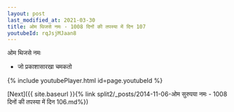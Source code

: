 ```yaml
---
layout: post
last_modified_at: 2021-03-30
title: ओम थिजसे नमः - 1008 दिनों की तपस्या में दिन 107
youtubeId: rqJsjMJaan8
---
```

 
 
 ओम थिजसे नमः  
 
 -  जो प्रकाशासारखा चमकतो 
 
  
 
  
 
 
 
 
 
 


{% include youtubePlayer.html id=page.youtubeId %}
 
[Next]({{ site.baseurl }}{% link  split2/_posts/2014-11-06-ओम सुरुपया नमः - 1008 दिनों की तपस्या में दिन 106.md%})
 
